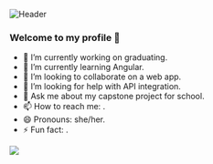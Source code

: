 ![Header](https://github.com/emilyvanakker/profile/blob/655d76179b5b61f7fe3f9bd32fff195c73737ff6/github_banner.png "Header")

### Welcome to my profile 👋

- 🔭 I’m currently working on graduating.
- 🌱 I’m currently learning Angular.
- 👯 I’m looking to collaborate on a web app.
- 🤔 I’m looking for help with API integration.
- 💬 Ask me about my capstone project for school.
- 📫 How to reach me: .
- 😄 Pronouns: she/her.
- ⚡ Fun fact: .

<img align="center" src="https://github-readme-stats.vercel.app/api/top-langs/?username=<USERNAME>&theme=<THEME_NAME>" />
